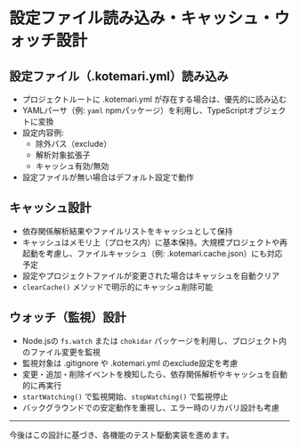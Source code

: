 # 設定ファイル読み込み・キャッシュ・ウォッチ設計

## 設定ファイル（.kotemari.yml）読み込み
- プロジェクトルートに .kotemari.yml が存在する場合は、優先的に読み込む
- YAMLパーサ（例: `yaml` npmパッケージ）を利用し、TypeScriptオブジェクトに変換
- 設定内容例:
  - 除外パス（exclude）
  - 解析対象拡張子
  - キャッシュ有効/無効
- 設定ファイルが無い場合はデフォルト設定で動作

## キャッシュ設計
- 依存関係解析結果やファイルリストをキャッシュとして保持
- キャッシュはメモリ上（プロセス内）に基本保持。大規模プロジェクトや再起動を考慮し、ファイルキャッシュ（例: .kotemari.cache.json）にも対応予定
- 設定やプロジェクトファイルが変更された場合はキャッシュを自動クリア
- `clearCache()` メソッドで明示的にキャッシュ削除可能

## ウォッチ（監視）設計
- Node.jsの `fs.watch` または `chokidar` パッケージを利用し、プロジェクト内のファイル変更を監視
- 監視対象は .gitignore や .kotemari.yml のexclude設定を考慮
- 変更・追加・削除イベントを検知したら、依存関係解析やキャッシュを自動的に再実行
- `startWatching()` で監視開始、`stopWatching()` で監視停止
- バックグラウンドでの安定動作を重視し、エラー時のリカバリ設計も考慮

---
今後はこの設計に基づき、各機能のテスト駆動実装を進めます。
